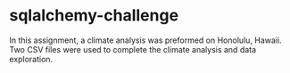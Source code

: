 # sqlalchemy-challenge

In this assignment, a climate analysis was preformed on Honolulu, Hawaii. Two CSV files were used to complete the climate analysis and data exploration. 
